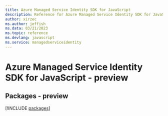 ```yaml
---
title: Azure Managed Service Identity SDK for JavaScript
description: Reference for Azure Managed Service Identity SDK for JavaScript
author: xirzec
ms.author: jeffish
ms.data: 03/21/2023
ms.topic: reference
ms.devlang: javascript
ms.service: managedserviceidentity
---
```

# Azure Managed Service Identity SDK for JavaScript - preview
## Packages - preview
[!INCLUDE [packages](managed-service-identity-index.md)]